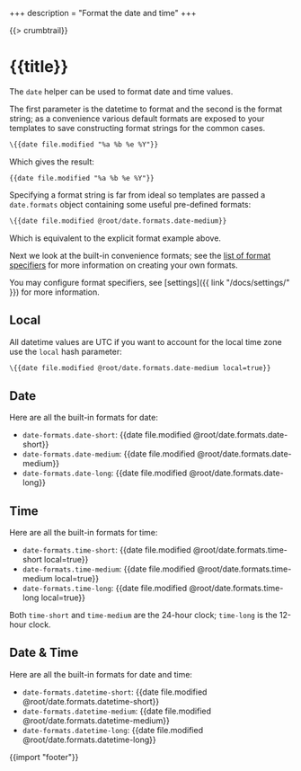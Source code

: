 +++
description = "Format the date and time"
+++

{{> crumbtrail}}

# {{title}}

The `date` helper can be used to format date and time values.

The first parameter is the datetime to format and the second is the format string; as a convenience various default formats are exposed to your templates to save constructing format strings for the common cases.

```handlebars
\{{date file.modified "%a %b %e %Y"}}
```

Which gives the result:

```
{{date file.modified "%a %b %e %Y"}}
```

Specifying a format string is far from ideal so templates are passed a `date.formats` object containing some useful pre-defined formats:

```handlebars
\{{date file.modified @root/date.formats.date-medium}}
```

Which is equivalent to the explicit format example above.

Next we look at the built-in convenience formats; see the [list of format specifiers](https://docs.rs/chrono/latest/chrono/format/strftime/index.html#specifiers) for more information on creating your own formats.

You may configure format specifiers, see [settings]({{ link "/docs/settings/" }}) for more information.

## Local

All datetime values are UTC if you want to account for the local time zone use the `local` hash parameter:

```handlebars
\{{date file.modified @root/date.formats.date-medium local=true}}
```

## Date

Here are all the built-in formats for date:

* `date-formats.date-short`: {{date file.modified @root/date.formats.date-short}}
* `date-formats.date-medium`: {{date file.modified @root/date.formats.date-medium}}
* `date-formats.date-long`: {{date file.modified @root/date.formats.date-long}}

## Time

Here are all the built-in formats for time:

* `date-formats.time-short`: {{date file.modified @root/date.formats.time-short local=true}}
* `date-formats.time-medium`: {{date file.modified @root/date.formats.time-medium local=true}}
* `date-formats.time-long`: {{date file.modified @root/date.formats.time-long local=true}}

Both `time-short` and `time-medium` are the 24-hour clock; `time-long` is the 12-hour clock.

## Date & Time

Here are all the built-in formats for date and time:

* `date-formats.datetime-short`: {{date file.modified @root/date.formats.datetime-short}}
* `date-formats.datetime-medium`: {{date file.modified @root/date.formats.datetime-medium}}
* `date-formats.datetime-long`: {{date file.modified @root/date.formats.datetime-long}}

{{import "footer"}}
